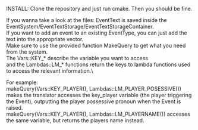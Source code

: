 INSTALL:
Clone the repository and just run cmake. Then you should be fine.

If you wanna take a look at the files:
EventText is saved inside the EventSystem/EventTextStorage/EventTextStorageContainer.\
If you want to add an event to an existing EventType, you can just add the text into the appropriate vector.\
Make sure to use the provided function MakeQuery to get what you need from the system.\
The Vars::KEY_*  describe the variable you want to access\
and the Lambdas::LM_* functions return the keys to lambda functions used to access the relevant information.\

For example:\
makeQuery(Vars::KEY_PLAYER(), Lambdas::LM_PLAYER_POSESSIVE())\
makes the translator accesses the key_player variable (the player triggering the Event), outputting the player possessive pronoun when the Event is raised.\
makeQuery(Vars::KEY_PLAYER(), Lambdas::LM_PLAYERNAME())
accesses the same variable, but returns the players name instead.